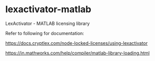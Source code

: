 # lexactivator-matlab
LexActivator - MATLAB licensing library

Refer to following for documentation:

https://docs.cryptlex.com/node-locked-licenses/using-lexactivator

https://in.mathworks.com/help/compiler/matlab-library-loading.html
